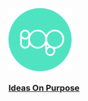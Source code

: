 <a href="https://www.ideasonpurpose.com"><img src="https://raw.githubusercontent.com/ideasonpurpose/ideasonpurpose/master/IOP_monogram_circle_512x512_mint.png" height="125" align="top" alt="IOP Logo"></a>

### [Ideas On Purpose](https://www.ideasonpurpose.com)

